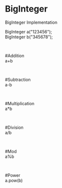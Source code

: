 # BigInteger
BigInteger Implementation


BigInteger a("123456");<br/>
BigInteger b("345678");

<br/>

#Addition <br/>
a+b

<br/>

#Subtraction <br/>
a-b

<br/>

#Multiplication <br/>
a\*b

<br/>

#Division <br/>
a/b

<br/>

#Mod <br/>
a%b

<br/>

#Power<br/>
a.pow(b)
